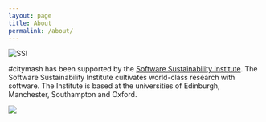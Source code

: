 ```yaml
---
layout: page
title: About
permalink: /about/
---
```


![SSI](citymash.github.io/images/ssi.png "ssi")

\#citymash has been supported by the [Software Sustainability Institute](http://www.software.ac.uk/). The Software Sustainability Institute cultivates world-class research with software. The Institute is based at the universities of Edinburgh, Manchester, Southampton and Oxford.

![](https://epriego.files.wordpress.com/2014/12/2013-02-13-19-28-46.jpg?w=300&h=225)

